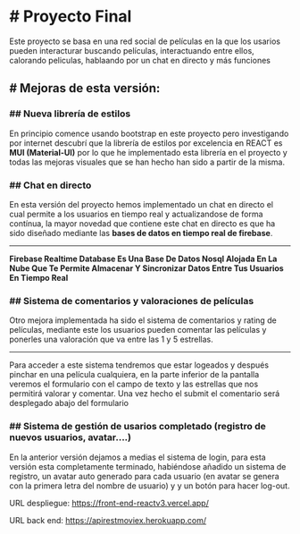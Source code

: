 # # Proyecto Final
Este proyecto se basa en una red social de películas en la que los usarios pueden interacturar buscando películas, interactuando entre ellos, calorando peliculas, hablaando por un chat en directo y más funciones

## # Mejoras de esta versión:

### ## Nueva librería de estilos
En principio comence usando bootstrap en este proyecto pero investigando por internet descubrí que la librería de estilos por excelencia en REACT es **MUI (Material-UI)** por lo que he implementado esta librería en el proyecto y todas las mejoras visuales que se han hecho han sido a partir de la misma.

### ## Chat en directo
En esta versión del proyecto hemos implementado un chat en directo el cual permite a los usuarios en tiempo real y actualizandose de forma contínua, la mayor novedad que contiene este chat en directo es que ha sido diseñado mediante las **bases de datos en tiempo real de firebase**.

------------

**Firebase Realtime Database Es Una Base De Datos Nosql Alojada En La Nube Que Te Permite Almacenar Y Sincronizar Datos Entre Tus Usuarios En Tiempo Real**

### ## Sistema de comentarios y valoraciones de películas

Otro mejora implementada ha sido el sistema de comentarios y rating de películas, mediante este los usuarios pueden comentar las películas y ponerles una valoración que va entre las 1 y 5 estrellas.

------------
Para acceder a este sistema tendremos que estar logeados y después pinchar en una película cualquiera, en la parte inferior de la pantalla veremos el formulario con el campo de texto y las estrellas que nos permitirá valorar y comentar. Una vez hecho el submit el comentario será desplegado abajo del formulario


### ## Sistema de gestión de usarios completado (registro de nuevos usuarios, avatar....)
En la anterior versión dejamos a medias el sistema de login, para esta versión esta completamente terminado, habiéndose añadido un sistema de registro, un avatar auto generado para cada usuario (en avatar se genera con la primera letra del nombre de usuario) y y un botón para hacer log-out.


URL despliegue:
https://front-end-reactv3.vercel.app/

URL back end:
https://apirestmoviex.herokuapp.com/
